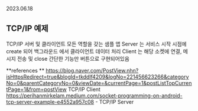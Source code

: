 2023.06.18

## TCP/IP 예제
TCP/IP 서버 및 클라이언트 모든 역할을 갖는 샘플 앱
Server 는 서비스 시작 시점에 create 되어 백그라운드 에서 클라이언트 데이터 처리
Client 는 해당 소켓에 연결, 메시지 전송 및 close 간단한 기능만 버튼으로 구현되어있음

**references **
https://blog.naver.com/PostView.nhn?isHttpsRedirect=true&blogId=tkddlf4209&logNo=221456623266&categoryNo=0&parentCategoryNo=0&viewDate=&currentPage=1&postListTopCurrentPage=1&from=postView TCP/IP Client
https://perihanmirkelam.medium.com/socket-programming-on-android-tcp-server-example-e4552a957c08 - TCP/IP Server
